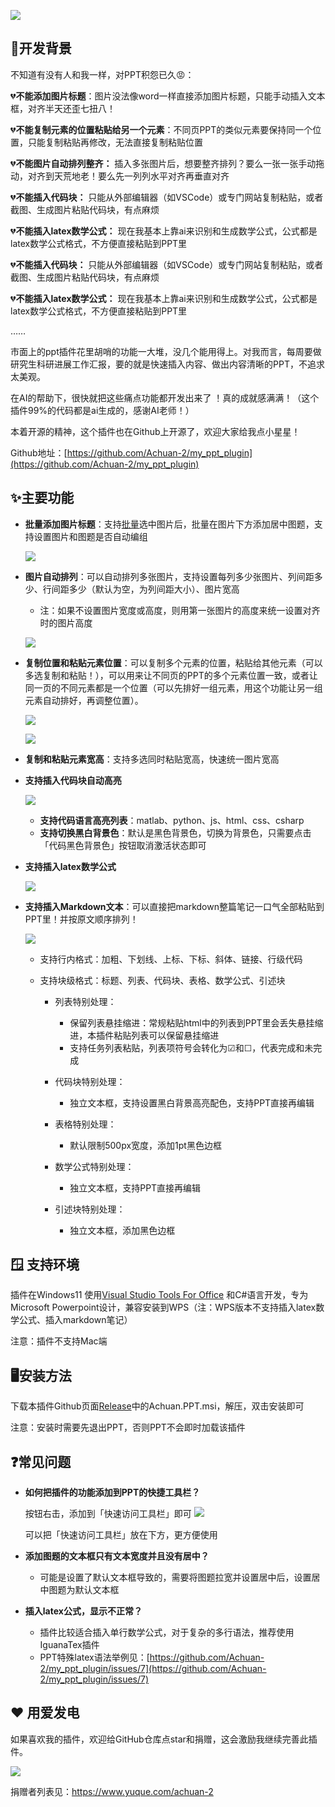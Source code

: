 ![](https://fastly.jsdelivr.net/gh/Achuan-2/PicBed/assets/20250117115019-2025-01-17.png)

## 📝开发背景

不知道有没有人和我一样，对PPT积怨已久😡：

💔**不能添加图片标题**：图片没法像word一样直接添加图片标题，只能手动插入文本框，对齐半天还歪七扭八！

💔**不能复制元素的位置粘贴给另一个元素**：不同页PPT的类似元素要保持同一个位置，只能复制粘贴再修改，无法直接复制粘贴位置

💔**不能图片自动排列整齐：**    插入多张图片后，想要整齐排列？要么一张一张手动拖动，对齐到天荒地老！要么先一列列水平对齐再垂直对齐

💔**不能插入代码块：**    只能从外部编辑器（如VSCode）或专门网站复制粘贴，或者截图、生成图片粘贴代码块，有点麻烦

💔**不能插入latex数学公式：**    现在我基本上靠ai来识别和生成数学公式，公式都是latex数学公式格式，不方便直接粘贴到PPT里

💔**不能插入代码块：**   只能从外部编辑器（如VSCode）或专门网站复制粘贴，或者截图、生成图片粘贴代码块，有点麻烦

💔**不能插入latex数学公式：**   现在我基本上靠ai来识别和生成数学公式，公式都是latex数学公式格式，不方便直接粘贴到PPT里

……

市面上的ppt插件花里胡哨的功能一大堆，没几个能用得上。对我而言，每周要做研究生科研进展工作汇报，要的就是快速插入内容、做出内容清晰的PPT，不追求太美观。

在AI的帮助下，很快就把这些痛点功能都开发出来了   ！真的成就感满满！（这个插件99%的代码都是ai生成的，感谢AI老师！）

本着开源的精神，这个插件也在Github上开源了，欢迎大家给我点小星星！

Github地址：[https://github.com/Achuan-2/my_ppt_plugin](https://github.com/Achuan-2/my_ppt_plugin)

## ✨主要功能

* **批量添加图片标题**：支持<u>批量</u>选中图片后，批量在图片下方添加居中图题，支持设置图片和图题是否自动编组

  ![](https://fastly.jsdelivr.net/gh/Achuan-2/PicBed/assets/20250116004806-2025-01-16.png)
* **图片自动排列**：可以自动排列多张图片，支持设置每列多少张图片、列间距多少、行间距多少（默认为空，为列间距大小）、图片宽高

  * 注：如果不设置图片宽度或高度，则用第一张图片的高度来统一设置对齐时的图片高度

  ![](https://fastly.jsdelivr.net/gh/Achuan-2/PicBed/assets/20250116004816-2025-01-16.png)
* **复制位置和粘贴元素位置**：可以复制多个元素的位置，粘贴给其他元素（可以多选复制和粘贴！），可以用来让不同页的PPT的多个元素位置一致，或者让同一页的不同元素都是一个位置（可以先排好一组元素，用这个功能让另一组元素自动排好，再调整位置）。

  ![](https://fastly.jsdelivr.net/gh/Achuan-2/PicBed/assets/复制粘贴位置-2025-01-17.gif)

  ![](https://fastly.jsdelivr.net/gh/Achuan-2/PicBed/assets/复制粘贴位置-2025-01-16.gif)
* **复制和粘贴元素宽高**：支持多选同时粘贴宽高，快速统一图片宽高
* **支持插入代码块自动高亮**

  ![](https://fastly.jsdelivr.net/gh/Achuan-2/PicBed/assets/20250116004856-2025-01-16.png)

  * **支持代码语言高亮列表**：matlab、python、js、html、css、csharp
  * **支持切换黑白背景色**：默认是黑色背景色，切换为背景色，只需要点击「代码黑色背景色」按钮取消激活状态即可
* **支持插入latex数学公式**

  ![](https://fastly.jsdelivr.net/gh/Achuan-2/PicBed/assets/20250116004910-2025-01-16.png)
* **支持插入Markdown文本**：可以直接把markdown整篇笔记一口气全部粘贴到PPT里！并按原文顺序排列！

  ![](https://fastly.jsdelivr.net/gh/Achuan-2/PicBed/assets/20250116004919-2025-01-16.png)

  * 支持行内格式：加粗、下划线、上标、下标、斜体、链接、行级代码
  * 支持块级格式：标题、列表、代码块、表格、数学公式、引述块

    * 列表特别处理：

      * 保留列表悬挂缩进：常规粘贴html中的列表到PPT里会丢失悬挂缩进，本插件粘贴列表可以保留悬挂缩进
      * 支持任务列表粘贴，列表项符号会转化为☑和☐，代表完成和未完成
    * 代码块特别处理：

      * 独立文本框，支持设置黑白背景高亮配色，支持PPT直接再编辑
    * 表格特别处理：

      * 默认限制500px宽度，添加1pt黑色边框
    * 数学公式特别处理：

      * 独立文本框，支持PPT直接再编辑
    * 引述块特别处理：

      * 独立文本框，添加黑色边框

## 🪟 支持环境

插件在Windows11 使用[Visual Studio Tools For Office](https://www.visualstudio.com/de/vs/office-tools/) 和C#语言开发，专为Microsoft Powerpoint设计，兼容安装到WPS（注：WPS版本不支持插入latex数学公式、插入markdown笔记）

注意：插件不支持Mac端

## 🖥️安装方法

下载本插件Github页面[Release](https://github.com/Achuan-2/my_ppt_plugin/releases)中的Achuan.PPT.msi，解压，双击安装即可

注意：安装时需要先退出PPT，否则PPT不会即时加载该插件

## ❓常见问题

* **如何把插件的功能添加到PPT的快捷工具栏？**

  按钮右击，添加到「快速访问工具栏」即可
  ![](https://fastly.jsdelivr.net/gh/Achuan-2/PicBed/assets/PixPin_2025-01-16_16-56-07-2025-01-16.png)

  可以把「快速访问工具栏」放在下方，更方便使用
* **添加图题的文本框只有文本宽度并且没有居中？**

  * 可能是设置了默认文本框导致的，需要将图题拉宽并设置居中后，设置居中图题为默认文本框
* **插入latex公式，显示不正常？**

  * 插件比较适合插入单行数学公式，对于复杂的多行语法，推荐使用IguanaTex插件
  * PPT特殊latex语法举例见：[https://github.com/Achuan-2/my_ppt_plugin/issues/7](https://github.com/Achuan-2/my_ppt_plugin/issues/7)

## ❤️ 用爱发电

如果喜欢我的插件，欢迎给GitHub仓库点star和捐赠，这会激励我继续完善此插件。

![](https://fastly.jsdelivr.net/gh/Achuan-2/PicBed/assets/20241118182532-2024-11-18.png)

捐赠者列表见：https://www.yuque.com/achuan-2